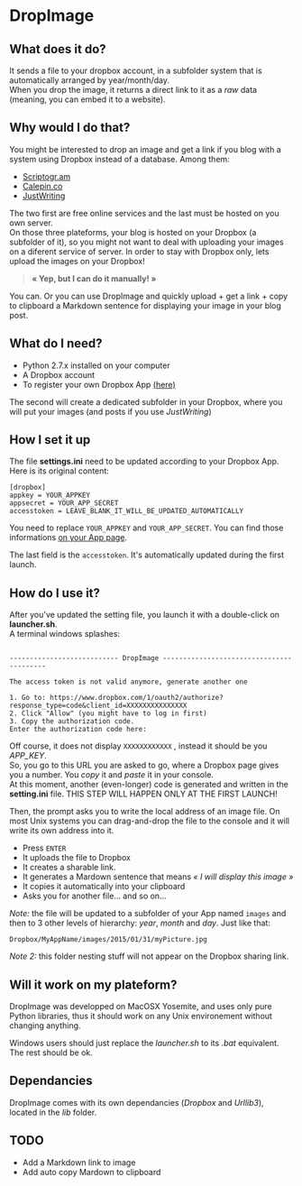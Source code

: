 # DropImage

## What does it do?
It sends a file to your dropbox account, in a subfolder system that is automatically arranged by year/month/day.  
When you drop the image, it returns a direct link to it as a *raw* data (meaning, you can embed it to a website).

## Why would I do that?
You might be interested to drop an image and get a link if you blog with a system using Dropbox instead of a database. Among them:

- [Scriptogr.am](http://scriptogr.am)
- [Calepin.co](http://calepin.co)
- [JustWriting](https://github.com/hjue/JustWriting)

The two first are free online services and the last must be hosted on you own server.  
On those three plateforms, your blog is hosted on your Dropbox (a subfolder of it), so you might not want to deal with uploading your images on a diferent service of server. In order to stay with Dropbox only, lets upload the images on your Dropbox!

> **« Yep, but I can do it manually! »**

You can. Or you can use DropImage and quickly upload + get a link + copy to clipboard a Markdown sentence for displaying your image in your blog post.

## What do I need?
- Python 2.7.x installed on your computer
- A Dropbox account
- To register your own Dropbox App [(here)](https://www.dropbox.com/developers/apps/create) 

The second will create a dedicated subfolder in your Dropbox, where you will put your images (and posts if you use *JustWriting*)

## How I set it up

The file **settings.ini** need to be updated according to your Dropbox App. Here is its original content:

```
[dropbox]
appkey = YOUR_APPKEY
appsecret = YOUR_APP_SECRET
accesstoken = LEAVE_BLANK_IT_WILL_BE_UPDATED_AUTOMATICALLY
```

You need to replace `YOUR_APPKEY` and `YOUR_APP_SECRET`. You can find those informations [on your App page](https://www.dropbox.com/developers/apps).

The last field is the `accesstoken`. It's automatically updated during the first launch.

## How do I use it?

After you've updated the setting file, you launch it with a double-click on **launcher.sh**.  
A terminal windows splashes:

```

--------------------------- DropImage -----------------------------------------

The access token is not valid anymore, generate another one

1. Go to: https://www.dropbox.com/1/oauth2/authorize?response_type=code&client_id=XXXXXXXXXXXXXXX
2. Click "Allow" (you might have to log in first)
3. Copy the authorization code.
Enter the authorization code here: 
```

Off course, it does not display `XXXXXXXXXXXX` , instead it should be you *APP_KEY*.  
So, you go to this URL you are asked to go, where a Dropbox page gives you a number. You *copy* it and *paste* it in your console.  
At this moment, another (even-longer) code is generated and written in the **setting.ini** file. THIS STEP WILL HAPPEN ONLY AT THE FIRST LAUNCH!

Then, the prompt asks you to write the local address of an image file. On most Unix systems you can drag-and-drop the file to the console and it will write its own address into it.

- Press `ENTER`
- It uploads the file to Dropbox
- It creates a sharable link.
- It generates a Mardown sentence that means *« I will display this image »*
- It copies it automatically into your clipboard
- Asks you for another file... and so on...

*Note:* the file will be updated to a subfolder of your App named `images` and then to 3 other levels of hierarchy: *year*, *month* and *day*. Just like that:

`Dropbox/MyAppName/images/2015/01/31/myPicture.jpg`

*Note 2:* this folder nesting stuff will not appear on the Dropbox sharing link.


## Will it work on my plateform?
DropImage was developped on MacOSX Yosemite, and uses only pure Python libraries, thus it should work on any Unix environement without changing anything.

Windows users should just replace the *launcher.sh* to its *.bat* equivalent. The rest should be ok.


## Dependancies
DropImage comes with its own dependancies (*Dropbox* and *Urllib3*), located in the *lib* folder.

## TODO

- Add a Markdown link to image
- Add auto copy Mardown to clipboard
